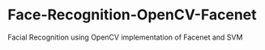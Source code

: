 # Face-Recognition-OpenCV-Facenet
Facial Recognition using OpenCV implementation of Facenet and SVM
